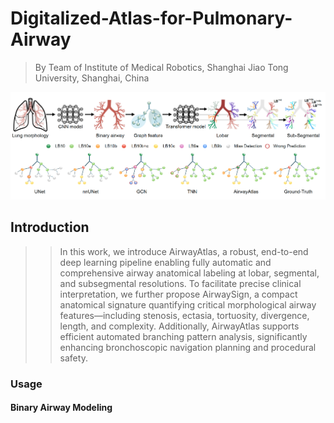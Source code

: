# Digitalized-Atlas-for-Pulmonary-Airway
> By Team of  Institute of Medical Robotics, Shanghai Jiao Tong University, Shanghai, China

<div align=center><img src="figs/example1.png"></div>


## Introduction
>> In this work, we introduce AirwayAtlas, a robust, end-to-end deep learning pipeline enabling fully automatic and comprehensive airway anatomical labeling at lobar, segmental, and subsegmental resolutions. To facilitate precise clinical interpretation, we further propose AirwaySign, a compact anatomical signature quantifying critical morphological airway features—including stenosis, ectasia, tortuosity, divergence, length, and complexity. Additionally, AirwayAtlas supports efficient automated branching pattern analysis, significantly enhancing bronchoscopic navigation planning and procedural safety.



### Usage
#### Binary Airway Modeling


